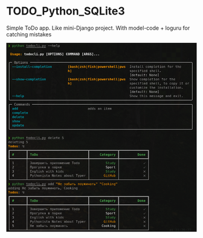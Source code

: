 # TODO_Python_SQLite3
Simple ToDo app. Like mini-Django project. With model-code + loguru for catching mistakes

![Python + SQLite3 = Simple but robust TODO app](https://github.com/sergey-samoylov/TODO_Python_SQLite3/blob/main/img/SimpleTodoApp.png)
